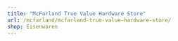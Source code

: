 ```yaml
---
title: "McFarland True Value Hardware Store"
url: /mcfarland/mcfarland-true-value-hardware-store/
shop: Eisenwaren
---
```

